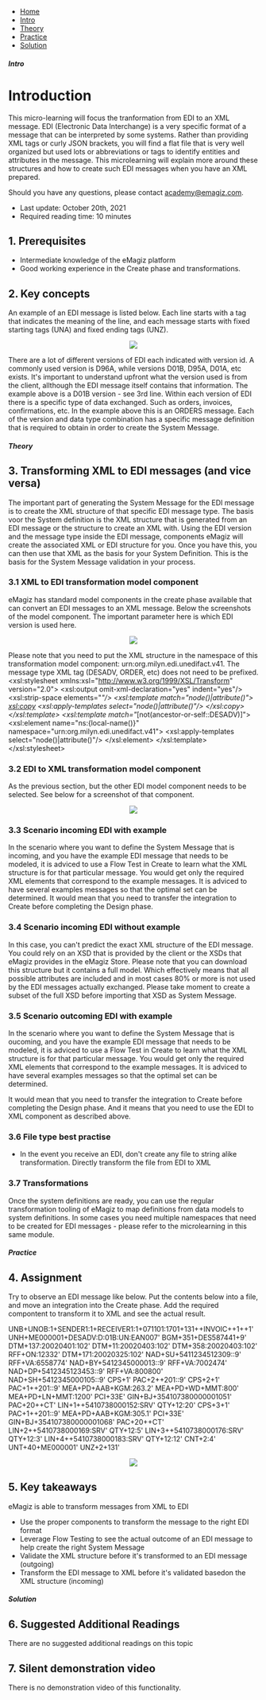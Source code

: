 <div class="ez-academy">
    <div class="ez-academy__body">
        <main class="micro-learning">
        <ul class="doc-nav">
            <li class="doc-nav__item"><a href="../../docs/microlearning/advanced-create-your-transformations-index" class="doc-nav__link">Home</a></li>
            <li class="doc-nav__item"><a href="#intro" class="doc-nav__link">Intro</a></li>
            <li class="doc-nav__item"><a href="#theory" class="doc-nav__link">Theory</a></li>
            <li class="doc-nav__item"><a href="#practice" class="doc-nav__link">Practice</a></li>
            <li class="doc-nav__item"><a href="#solution" class="doc-nav__link">Solution</a></li>
        </ul>

<div class="doc">

##### Intro

# Introduction
This micro-learning will focus the tranformation from EDI to an XML message. EDI (Electronic Data Interchange) is a very specific format of a message that can be interpreted by some systems. Rather than providing XML tags or curly JSON brackets, you will find a flat file that is very well organized but used lots or abbreviations or tags to identify entities and attributes in the message. This microlearning will explain more around these structures and how to create such EDI messages when you have an XML prepared. 

Should you have any questions, please contact academy@emagiz.com.

- Last update: October 20th, 2021
- Required reading time: 10 minutes

## 1. Prerequisites
- Intermediate knowledge of the eMagiz platform
- Good working experience in the Create phase and transformations.

## 2. Key concepts
An example of an EDI message is listed below. Each line starts with a tag that indicates the meaning of the line, and each message starts with fixed starting tags (UNA) and fixed ending tags (UNZ).

<p align="center"><img src="../../img/microlearning/advanced-create-your-transformations-xml-2-edi-1.png"></p>

There are a lot of different versions of EDI each indicated with version id. A commonly used version is D96A, while versions D01B, D95A, D01A, etc exists. It's important to understand upfront what the version used is from the client, allthough the EDI message itself contains that information. The example above is a D01B version - see 3rd line. Within each version of EDI there is a specific type of data exchanged. Such as orders, invoices, confirmations, etc. In the example above this is an ORDERS message. Each of the version and data type combination has a specific message definition that is required to obtain in order to create the System Message.


##### Theory

## 3. Transforming XML to EDI messages (and vice versa)

The important part of generating the System Message for the EDI message is to create the XML structure of that specific EDI message type. The basis voor the System definition is the XML structure that is generated from an EDI message or the structure to create an XML with. Using the EDI version and the message type inside the EDI message, components eMagiz will create the associated XML or EDI structure for you. Once you have this, you can then use that XML as the basis for your System Definition. This is the basis for the System Message validation in your process.

### 3.1 XML to EDI transformation model component

eMagiz has standard model components in the create phase available that can convert an EDI messages to an XML message. Below the screenshots of the model component. The important parameter here is which EDI version is used here. 

<p align="center"><img src="../../img/microlearning/advanced-create-your-transformations-xml-2-edi-2.png"></p>

Please note that you need to put the XML structure in the namespace of this transformation model component: urn:org.milyn.edi.unedifact.v41. The message type XML tag (DESADV, ORDER, etc) does not need to be prefixed.
<xsl:stylesheet xmlns:xsl="http://www.w3.org/1999/XSL/Transform" version="2.0">
	<xsl:output omit-xml-declaration="yes" indent="yes"/>
	<xsl:strip-space elements="*"/>
	<xsl:template match="node()|attribute()">
		<xsl:copy>
			<xsl:apply-templates select="node()|attribute()"/>
		</xsl:copy>
	</xsl:template>
	<xsl:template match="*[not(ancestor-or-self::DESADV)]">
		<xsl:element name="ns:{local-name()}" namespace="urn:org.milyn.edi.unedifact.v41">
			<xsl:apply-templates select="node()|attribute()"/>
		</xsl:element>
	</xsl:template>
</xsl:stylesheet>


### 3.2 EDI to XML transformation model component

As the previous section, but the other EDI model component needs to be selected. See below for a screenshot of that component.

<p align="center"><img src="../../img/microlearning/advanced-create-your-transformations-xml-2-edi-3.png"></p>

### 3.3 Scenario incoming EDI with example

In the scenario where you want to define the System Message that is incoming, and you have the example EDI message that needs to be modeled, it is adviced to use a Flow Test in Create to learn what the XML structure is for that particular message. You would get only the required XML elements that correspond to the example messages. It is adviced to have several examples messages so that the optimal set can be determined. It would mean that you need to transfer the integration to Create before completing the Design phase.

### 3.4 Scenario incoming EDI without example

In this case, you can't predict the exact XML structure of the EDI message. You could rely on an XSD that is provided by the client or the XSDs that eMagiz provides in the eMagiz Store. Please note that you can download this structure but it contains a full model. Which effectively means that all possible attributes are included and in most cases 80% or more is not used by the EDI messages actually exchanged. Please take moment to create a subset of the full XSD before importing that XSD as System Message.

### 3.5 Scenario outcoming EDI with example

In the scenario where you want to define the System Message that is oucoming, and you have the example EDI message that needs to be modeled, it is adviced to use a Flow Test in Create to learn what the XML structure is for that particular message. You would get only the required XML elements that correspond to the example messages. It is adviced to have several examples messages so that the optimal set can be determined. 

It would mean that you need to transfer the integration to Create before completing the Design phase. And it means that you need to use the EDI to XML component as described above.

### 3.6 File type best practise

- In the event you receive an EDI, don't create any file to string alike transformation. Directly transform the file from EDI to XML

### 3.7 Transformations

Once the system definitions are ready, you can use the regular transformation tooling of eMagiz to map definitions from data models to system definitions. In some cases you need multiple namespaces that need to be created for EDI messages - please refer to the microlearning in this same module.

##### Practice

## 4. Assignment

Try to observe an EDI message like below. Put the contents below into a file, and move an integration into the Create phase. Add the required compontent to transform it to XML and see the actual result.


UNB+UNOB:1+SENDER1:1+RECEIVER1:1+071101:1701+131++INVOIC++1++1'
UNH+ME000001+DESADV:D:01B:UN:EAN007'
BGM+351+DES587441+9'
DTM+137:20020401:102'
DTM+11:20020403:102'
DTM+358:20020403:102'
RFF+ON:12332'
DTM+171:20020325:102'
NAD+SU+5411234512309::9'
RFF+VA:6558774'
NAD+BY+5412345000013::9'
RFF+VA:7002474'
NAD+DP+5412345123453::9'
RFF+VA:800800'
NAD+SH+5412345000105::9'
CPS+1'
PAC+2++201::9'
CPS+2+1'
PAC+1++201::9'
MEA+PD+AAB+KGM:263.2'
MEA+PD+WD+MMT:800'
MEA+PD+LN+MMT:1200'
PCI+33E'
GIN+BJ+354107380000001051'
PAC+20++CT'
LIN+1++5410738000152:SRV'
QTY+12:20'
CPS+3+1'
PAC+1++201::9'
MEA+PD+AAB+KGM:305.1'
PCI+33E'
GIN+BJ+354107380000001068'
PAC+20++CT'
LIN+2++5410738000169:SRV'
QTY+12:5'
LIN+3++5410738000176:SRV'
QTY+12:3'
LIN+4++5410738000183:SRV'
QTY+12:12'
CNT+2:4'
UNT+40+ME000001'
UNZ+2+131'

<p align="center"><img src="../../img/microlearning/advanced-create-your-transformations-xml-2-edi-4.png"></p>

## 5. Key takeaways
eMagiz is able to transform messages from XML to EDI

- Use the proper components to transform the message to the right EDI format
- Leverage Flow Testing to see the actual outcome of an EDI message to help create the right System Message
- Validate the XML structure before it's transformed to an EDI message (outgoing)
- Transform the EDI message to XML before it's validated basedon the XML structure (incoming)


##### Solution

## 6. Suggested Additional Readings

There are no suggested additional readings on this topic

## 7. Silent demonstration video

There is no demonstration video of this functionality. 

##

</div>
</main>
</div>
</div>
